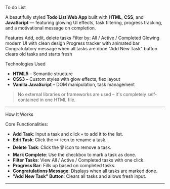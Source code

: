  To do List

A beautifully styled **Todo List Web App** built with **HTML**, **CSS**, and **JavaScript** — featuring glowing UI effects, task filtering, progress tracking, and a motivational message on completion.

Features
 Add, edit, delete tasks
 Filter by: All / Active / Completed
 Glowing modern UI with clean design
 Progress tracker with animated bar
 Congratulatory message when all tasks are done
 "Add New Task" button clears old tasks and starts fresh
 
Technologies Used

- **HTML5** – Semantic structure
- **CSS3** – Custom styles with glow effects, flex layout
- **Vanilla JavaScript** – DOM manipulation, task management

> No external libraries or frameworks are used – it's completely self-contained in one HTML file.

---
 How It Works

 Core Functionalities:

- **Add Task**: Input a task and click `+` to add it to the list.
- **Edit Task**: Click the ✏️ icon to rename a task.
- **Delete Task**: Click the 🗑️ icon to remove a task.
- **Mark Complete**: Use the checkbox to mark a task as done.
- **Filter Tasks**: View All / Active / Completed tasks with one click.
- **Progress Bar**: Fills up based on completed tasks.
- **Congratulations Message**: Displays when all tasks are marked done.
- **"Add New Task" Button**: Clears all tasks and allows fresh input.

---


